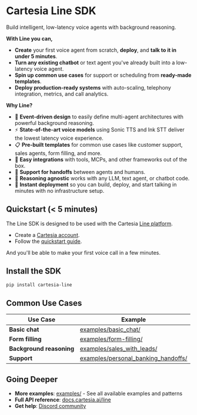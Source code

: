 # Cartesia Line SDK

Build intelligent, low-latency voice agents with background reasoning.

**With Line you can,**
- **Create** your first voice agent from scratch, **deploy**, and **talk to it in under 5 minutes**.
- **Turn any existing chatbot** or text agent you've already built into a low-latency voice agent.
- **Spin up common use cases** for support or scheduling from **ready-made templates**.
- **Deploy production-ready systems** with auto-scaling, telephony integration, metrics, and call analytics.

**Why Line?**

- 🔗 **Event-driven design** to easily define multi-agent architectures with powerful background reasoning.
- ⚡ **State-of-the-art voice models** using Sonic TTS and Ink STT deliver the lowest latency voice experience.
- 📋 **Pre-built templates** for common use cases like customer support, sales agents, form filling, and more.
- 🔌 **Easy integrations** with tools, MCPs, and other frameworks out of the box.
- 🤝 **Support for handoffs** between agents and humans.
- 🧠 **Reasoning agnostic** works with any LLM, text agent, or chatbot code.
- 🚀 **Instant deployment** so you can build, deploy, and start talking in minutes with no infrastructure setup.

## Quickstart (< 5 minutes)

The Line SDK is designed to be used with the Cartesia [Line platform](https://cartesia.ai/line).
- Create a [Cartesia account](https://play.cartesia.ai).
- Follow the [quickstart guide](https://docs.cartesia.ai/line/start-building/talk-to-your-first-agent).

And you'll be able to make your first voice call in a few minutes.

## Install the SDK

```zsh
pip install cartesia-line
```


## Common Use Cases

| Use Case | Example |
|----------|---------|
| **Basic chat** | [examples/basic_chat/](examples/basic_chat/) |
| **Form filling** | [examples/form-filling/](examples/form-filling/) |
| **Background reasoning** | [examples/sales_with_leads/](examples/sales_with_leads/) |
| **Support** | [examples/personal_banking_handoffs/](examples/personal_banking_handoffs/) |

## Going Deeper

- **More examples**: [examples/](examples/) - See all available examples and patterns
- **Full API reference**: [docs.cartesia.ai/line](https://docs.cartesia.ai/line/)
- **Get help**: [Discord community](https://discord.gg/cartesia)
